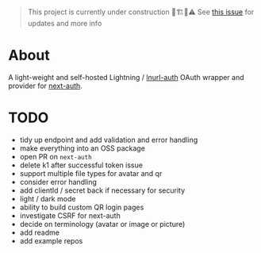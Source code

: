 > This project is currently under construction 👷🏗️🚧⚠️
> See [this issue](https://github.com/nextauthjs/next-auth/issues/7872) for updates and more info

# About

A light-weight and self-hosted Lightning / [lnurl-auth](https://fiatjaf.com/e0a35204.html) OAuth wrapper and provider for [next-auth](https://github.com/nextauthjs/next-auth).

# TODO

- tidy up endpoint and add validation and error handling
- make everything into an OSS package
- open PR on `next-auth`
- delete k1 after successful token issue
- support multiple file types for avatar and qr
- consider error handling
- add clientId / secret back if necessary for security
- light / dark mode
- ability to build custom QR login pages
- investigate CSRF for next-auth
- decide on terminology (avatar or image or picture)
- add readme
- add example repos
